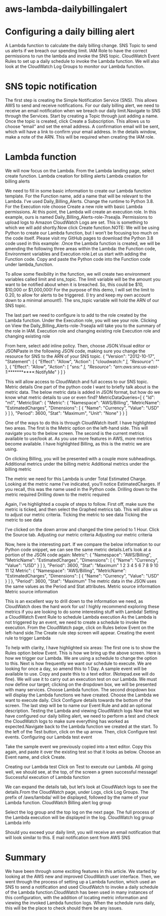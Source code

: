 # aws-lambda-dailybillingalert

# Configuring a daily billing alert
A Lambda function to calculate the daily billing change.
SNS Topic to send us alerts if we breach our spending limit.
IAM Role to have the correct permissions to run the lambda and invoke the SNS topic.
CloudWatch Event Rules to set up a daily schedule to invoke the Lambda function.
We will also look at the CloudWatch Log Groups to monitor our Lambda function.

# SNS topic notification
The first step is creating the Simple Notification Service (SNS). This allows AWS to send and receive notifications. For our daily billing alert, we need to receive an email notification when we breach our daily limit.Navigate to SNS through the Services. Start by creating a Topic through just adding a name. Once the topic is created, click Create a Subscription. This allows us to choose “email” and set the email address. A confirmation email will be sent, which will have a link to confirm your email address. In the details window, make a note of the ARN. This will be required when creating the IAM role.

# Lambda function
We will now focus on the Lambda. From the Lambda landing page, select create function.
Lambda creation for billing alerts
Lambda creation for billing alerts

We need to fill in some basic information to create our Lambda function template. For the Function name, add a name that will be relevant to the Lambda. I’ve used Daily_Billing_Alerts. Change the runtime to Python 3.8. For the Execution role choose Create a new role with basic Lambda permissions. At this point, the Lambda will create an execution role. In this example, ours is named Daily_Billing_Alerts-role-7rseajla. Permissions to upload logs to Amazon CloudWatch Logs are set. This is something to which we will add shortly.Now click Create function.NOTE: We will be using Python to create our Lambda function, but I won’t be focusing too much on the code itself. Please visit my GitHub pages to download the Python 3.8 code used in this example: .Once the Lambda function is created, we will be amending the following three areas within the Lambda: the Function code, Environment variables and Execution role.Let us start with adding the Function code. Copy and paste the Python code into the Function code under lambda_function.

To allow some flexibility in the function, we will create two environment variables called limit and sns_topic. The limit variable will be the amount you want to be notified about when it is breached. So, this could be $10, $10,000 or $1,000,000! For the purpose of this demo, I will set the limit to 0.20, to allow for alerts to be triggered. (I try and keep my own account down to a minimal amount!). The sns_topic variable will hold the ARN of our SNS topic.

The last part we need to configure is to add to the role created by the Lambda function. Under the Execution role, you will see your role. Clicking on View the Daily_Billing_Alerts-role-7rseajla will take you to the summary of the role in IAM.
Execution role and changing existing role
Execution role and changing existing role

From here, select add inline policy. Then, choose JSON.Visual editor or JSONPaste in the following JSON code, making sure you change the resource for SNS to the ARN of your SNS topic.
{
    "Version": "2012-10-17",
    "Statement": [
        {
            "Effect": "Allow",
            "Action": [
                "cloudwatch:*"
            ],
            "Resource": "*"
        },
        {
            "Effect": "Allow",
            "Action": [
                "sns:*"
            ],
            "Resource": "arn:aws:sns:us-east-1:************:NotifyMe"
        }
    ]
}

This will allow access to CloudWatch and full access to our SNS topic.
Metric details
One part of the python code I want to briefly talk about is the metric data. The below metric data is added in JSON format, but how do we know what metric details to use or even find? 
MetricDataQueries=[
            {
                "Id": "m1",
                "MetricStat": {
                    "Metric": {
                        "Namespace": "AWS/Billing",
                        "MetricName": "EstimatedCharges",
                        "Dimensions": [
                            {
                                "Name": "Currency",
                                "Value": "USD"
                            }
                        ]
                    },
                    "Period": 3600,
                    "Stat": "Maximum",
                    "Unit": "None"
                }
            }
        ]

One of the ways to do this is through CloudWatch itself. I have highlighted two areas. The first is the Metric option on the left-hand side. This will navigate you to the below screen. The second is the current metrics available to use/look at. As you use more features in AWS, more metrics become available. I have highlighted Billing, as this is the metric we are using.


On clicking Billing, you will be presented with a couple more subheadings.
Additional metrics under the billing metric
Additional metrics under the billing metric

The metric we need for this Lambda is under Total Estimated Charge. Looking at the metric name I’ve indicated, you’ll notice EstimatedCharges. If you recall, this was the name used in the Python code.
Drilling down to the metric required
Drilling down to the metric required

Again, I’ve highlighted a couple of steps to follow. First off, make sure the metric is ticked, and then select the Graphed metrics tab. This will allow us to adjust our metric criteria.
Ticking the metric to see data
Ticking the metric to see data

I’ve clicked on the down arrow and changed the time period to 1 Hour. Click the Source tab.
Adjusting our metric criteria
Adjusting our metric criteria

Now, here is the interesting part. If we compare the below information to our Python code snippet, we can see the same metric details.Let’s look at a portion of the JSON code again:
Metric": {
                        "Namespace": "AWS/Billing",
                        "MetricName": "EstimatedCharges",
                        "Dimensions": [
                            {
                                "Name": "Currency",
                                "Value": "USD"
                            }
                        ]
                    },
                    "Period": 3600,
                    "Stat": "Maximum"
1
2
3
4
5
6
7
8
9
10
11
12
Metric": {
                        "Namespace": "AWS/Billing",
                        "MetricName": "EstimatedCharges",
                        "Dimensions": [
                            {
                                "Name": "Currency",
                                "Value": "USD"
                            }
                        ]
                    },
                    "Period": 3600,
                    "Stat": "Maximum"
The metric data in the JSON uses the same values as the Period and Stat attributes.
Metric source information
Metric source information

This is an excellent way to drill down to the information we need, as CloudWatch does the hard work for us! I highly recommend exploring these metrics if you are looking to do some interesting stuff with Lambda!
Setting a CloudWatch Event Rule to schedule Lambda execution
As the Lambda is not triggered by an event, we need to create a schedule to invoke the execution. From the CloudWatch page, click on Rules below Event on the left-hand side.The Create rule step screen will appear.
Creating the event rule to trigger Lambda

To help with clarity, I have highlighted six areas:
The first one is to show the Rules option below Event. This is how we bring up the above screen.
Here is how we trigger our Lambda. We are using a schedule to change the option to this.
Next is how frequently we want our schedule to execute. We are looking for once a day, so amend this to 1 Day.
A sample event will be available to use. Copy and paste this to a text editor. (Notepad.exe will do fine). We will use it to carry out an execution test on our Lambda.
We must now define our target; clicking on the dropdown box, we will be presented with many services. Choose Lambda function.
The second dropdown box will display the Lambda functions we have created. Choose the Lambda we want to execute daily.
Click Configure details towards the bottom of the screen. The last step will be to name our Event Rule and add an optional description.
Testing the Lambda and viewing CloudWatch logs
Now that we have configured our daily billing alert, we need to perform a test and check the CloudWatch logs to make sure everything has worked as expected.Navigate back to the Lambda function we created at the start. To the left of the Test button, click on the up arrow. Then, click Configure test events.
Configuring our Lambda test event

Take the sample event we previously copied into a text editor. Copy this again, and paste it over the existing test so that it looks as below. Choose an Event name, and click Create.

Creating our Lambda test
Click on Test to execute our Lambda. All going well, we should see, at the top, of the screen a green successful message!
Successful execution of Lambda function

We can expand the details tab, but let’s look at CloudWatch logs to see the details.From the CloudWatch page, under Logs, click Log Groups. The prefix of /aws/lambda/ will be displayed, followed by the name of your Lambda function.
CloudWatch Billing alert log group

 Select the log group and the top log on the next page. The full process of the Lambda execution will be displayed in the log.
CloudWatch log group Lambda info

 Should you exceed your daily limit, you will receive an email notification that will look similar to this.
E mail notification sent from AWS SNS

# Summary
We have been through some exciting features in this article. We started by looking at the AWS new and improved CloudWatch user interface. Then, we went through the process of setting up a Lambda function, which used an SNS to send a notification and used CloudWatch to invoke a daily schedule of the Lambda function.CloudWatch has been used in many instances of this configuration, with the addition of locating metric information and viewing the invoked Lambda function logs. When the schedule runs daily, this will be the place to check should there be any issues.
